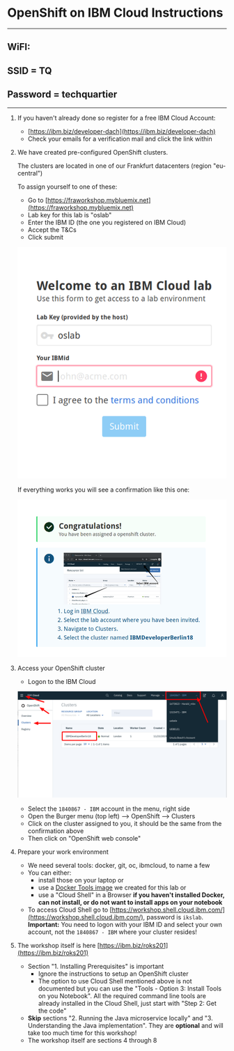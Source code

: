 # OpenShift on IBM Cloud Instructions

---
## WiFI:  
## SSID = TQ 
## Password = techquartier
---

1. If you haven't already done so register for a free IBM Cloud Account:
    * [https://ibm.biz/developer-dach](https://ibm.biz/developer-dach)
    * Check your emails for a verification mail and click the link within

2. We have created pre-configured OpenShift clusters. 

    The clusters are located in one of our Frankfurt datacenters (region "eu-central")

    To assign yourself to one of these:

    * Go to [https://fraworkshop.mybluemix.net](https://fraworkshop.mybluemix.net)
    * Lab key for this lab is "oslab"
    * Enter the IBM ID (the one you registered on IBM Cloud)  
    * Accept the T&Cs
    * Click submit

    ![granttool1](images/granttool1.png)

    If everything works you will see a confirmation like this one:

    ![granttool2](images/granttool2.png)

3. Access your OpenShift cluster

    * Logon to the IBM Cloud

    ![os cluster](images/os-cluster.png)

    * Select the `1840867 - IBM` account in the menu, right side
    * Open the Burger menu (top left) --> OpenShift --> Clusters
    * Click on the cluster assigned to you, it should be the same from the confirmation above
    * Then click on "OpenShift web console"

4. Prepare your work environment

    * We need several tools: docker, git, oc, ibmcloud, to name a few
    * You can either:
         * install those on your laptop or 
         * use a [Docker Tools image](https://github.com/IBM/openshift-on-ibm-cloud-workshops/blob/master/2-deploying-to-openshift/documentation/1-prereqs.md#tools) we created for this lab or
         * use a "Cloud Shell" in a Browser **if you haven't installed Docker, can not install, or do not want to install apps on your notebook** 
    * To access Cloud Shell go to [https://workshop.shell.cloud.ibm.com/](https://workshop.shell.cloud.ibm.com/), password is `ikslab`. **Important:** You need to logon with your IBM ID and select your own account, not the `1840867 - IBM` where your cluster resides!
    
5. The workshop itself is here [https://ibm.biz/roks201](https://ibm.biz/roks201)

    * Section "1. Installing Prerequisites" is important
         * Ignore the instructions to setup an OpenShift cluster
         * The option to use Cloud Shell mentioned above is not documented but you can use the "Tools - Option 3: Install Tools on you Notebook". All the required command line tools are already installed in the Cloud Shell, just start with "Step 2: Get the code"
    * **Skip** sections "2. Running the Java microservice locally" and "3. Understanding the Java implementation". They are **optional** and will take too much time for this workshop!
    * The workshop itself are sections 4 through 8
    



